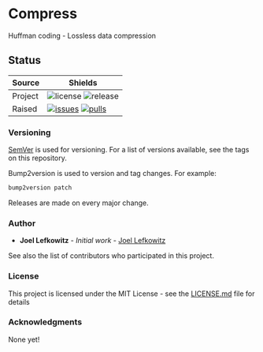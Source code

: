 # Compress

Huffman coding - Lossless data compression

## Status

| Source     | Shields                                                        |
| ---------- | -------------------------------------------------------------- |
| Project    | ![license][license] ![release][release]                        |
| Raised     | [![issues][issues]][issues_link] [![pulls][pulls]][pulls_link] |

### Versioning

[SemVer](http://semver.org/) is used for versioning. For a list of versions available, see the tags on this repository.

Bump2version is used to version and tag changes.
For example:

```bash
bump2version patch
```

Releases are made on every major change.

### Author

- **Joel Lefkowitz** - _Initial work_ - [Joel Lefkowitz](https://github.com/JoelLefkowitz)

See also the list of contributors who participated in this project.

### License

This project is licensed under the MIT License - see the [LICENSE.md](LICENSE.md) file for details

### Acknowledgments

None yet!

[license]: https://img.shields.io/github/license/joellefkowitz/purescript-huffman
[release]: https://img.shields.io/github/v/tag/joellefkowitz/purescript-huffman
[issues]: https://img.shields.io/github/issues/joellefkowitz/purescript-huffman "Issues"
[issues_link]: https://github.com/JoelLefkowitz/purescript-huffman/issues
[pulls]: https://img.shields.io/github/issues-pr/joellefkowitz/purescript-huffman "Pull requests"
[pulls_link]: https://github.com/JoelLefkowitz/purescript-huffman/pulls
